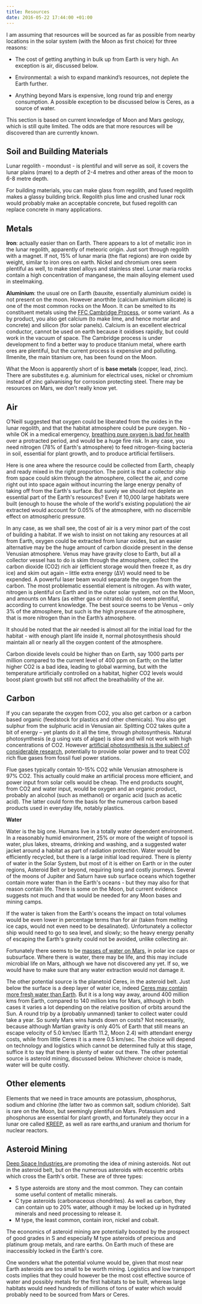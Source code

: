 ```yaml
---
title: Resources
date: 2016-05-22 17:44:00 +01:00
---
```


I am assuming that resources will be sourced as far as possible from nearby locations in the solar system (with the Moon as first choice) for three reasons:

* The cost of getting anything in bulk up from Earth is very high. An exception is air, discussed below. 

* Environmental: a wish to expand mankind’s resources, not deplete the Earth further.

* Anything beyond Mars is expensive, long round trip and energy consumption. A possible exception to be discussed below is Ceres, as a source of water. 

This section is based on current knowledge of Moon and Mars geology, which is still quite limited. The odds are that more resources will be discovered than are currently known.

## Soil and Building Materials

Lunar regolith - moondust - is plentiful and will serve as soil, it covers the lunar plains (mare) to a depth of 2-4 metres and other areas of the moon to 6-8 metre depth. 

For building materials, you can make glass from regolith, and fused regolith makes a glassy building brick. Regolith plus lime and crushed lunar rock would probably make an acceptable concrete, but fused regolith can replace concrete in many applications. 

## Metals

**Iron**: actually easier than on Earth. There appears to a lot of metallic iron in the lunar regolith, apparently of meteoric origin. Just sort through regolith with a magnet. If not, 15% of lunar maria (the flat regions) are iron oxide by weight, similar to iron ores on earth. Nickel and chromium ores seem plentiful as well, to make steel alloys and stainless steel. Lunar maria rocks contain a high concentration of manganese, the main alloying element used in steelmaking.

**Aluminium**: the usual ore on Earth (bauxite, essentially aluminium oxide) is not present on the moon. However anorthite (calcium aluminium silicate) is one of the most common rocks on the Moon. It can be smelted to its constituent metals using the [FFC Cambridge Process][ffc-process], or some variant. As a by product, you also get calcium (to make lime, and hence mortar and concrete) and silicon (for solar panels). Calcium is an excellent electrical conductor, cannot be used on earth because it oxidises rapidly, but could work in the vacuum of space. The Cambridge process is under development to find a better way to produce titanium metal, where earth ores are plentiful, but the current process is expensive and polluting. Ilmenite, the main titanium ore, has been found on the Moon.

What the Moon is apparently short of is **base metals** (copper, lead, zinc). There are substitutes e.g. aluminium for electrical uses, nickel or chromium instead of zinc galvanising for corrosion protecting steel. There may be resources on Mars, we don’t really know yet.

## Air

O’Neill suggested that oxygen could be liberated from the oxides in the lunar regolith, and that the habitat atmosphere could be pure oxygen. No - while OK in a medical emergency, [breathing pure oxygen is bad for health][oxygen] over a protracted period, and would be a huge fire risk. In any case, you need nitrogen (78% of Earth's atmosphere) to feed nitrogen-fixing bacteria in soil, essential for plant growth, and to produce artificial fertilisers.

Here is one area where the resource could be collected from Earth, cheaply and ready mixed in the right proportion. The point is that a collector ship from space could skim through the atmosphere, collect the air, and come right out into space again without incurring the large energy penalty of taking off from the Earth's surface. But surely we should not deplete an essential part of the Earth's resources? Even if 10,000 large habitats were built (enough to house the whole of the world's existing population) the air extracted would account for 0.05% of the atmosphere, with no discernible effect on atmospheric pressure. 

In any case, as we shall see, the cost of air is a very minor part of the cost of building a habitat. If we wish to insist on not taking any resources at all from Earth, oxygen could be extracted from lunar oxides, but an easier alternative may be the huge amount of carbon dioxide present in the dense Venusian atmosphere. Venus may have gravity close to Earth, but all a collector vessel has to do is skim through the atmosphere, collect the carbon dioxide (CO2) rich air (efficient storage would then freeze it, as dry ice) and skim out again – little extra energy (ΔV) would need to be expended. A powerful laser beam would separate the oxygen from the carbon. The most problematic essential element is nitrogen.  As with water, nitrogen is plentiful on Earth and in the outer solar system, not on the Moon, and amounts on Mars (as either gas or nitrates) do not seem plentiful, according to current knowledge. The best source seems to be Venus – only 3% of the atmosphere, but such is the high pressure of the atmosphere, that  is more nitrogen than in the Earth’s atmosphere.

It should be noted that the air needed is almost all for the initial load for the habitat - with enough plant life inside it, normal photosynthesis should maintain all or nearly all the oxygen content of the atmosphere. 

Carbon dioxide levels could be higher than on Earth, say 1000 parts per million compared to the current level of 400 ppm on Earth; on the latter higher CO2 is a bad idea, leading to global warming, but with the temperature artificially controlled on a habitat, higher CO2 levels would boost plant growth but still not affect the breathability of the air. 

## Carbon

If you can separate the oxygen from CO2, you also get carbon or a carbon based organic (feedstock for plastics and other chemicals). You also get sulphur from the sulphuric acid in Venusian air. Splitting CO2 takes quite a bit of energy – yet plants do it all the time, through photosynthesis.  Natural photosynthesis (e.g using vats of algae) is slow and will not work with high concentrations of CO2. However [artificial photosynthesis is the subject of considerable research][artificial-photosynthesis], potentially to provide solar power and to treat CO2 rich flue gases from fossil fuel power stations. 

Flue gases typically contain 10-15% CO2 while Venusian atmosphere is 97% CO2. This actually could make an artificial process more efficient, and power input from solar cells would be cheap. The end products sought, from CO2 and water input, would be oxygen and an organic product, probably an alcohol (such as methanol) or organic acid (such as acetic acid). The latter could form the basis for the numerous carbon based products used in everyday life, notably plastics. 

**Water**

Water is the big one. Humans live in a totally water dependent environment. In a reasonably humid environment, 25% or more of the weight of topsoil is water, plus lakes, streams, drinking and washing, and a suggested water jacket around a habitat as part of radiation protection. Water would be efficiently recycled, but there is a large initial load required. There is plenty of water in the Solar System, but most of it is either on Earth  or in the outer regions, Asteroid Belt or beyond, requiring long and costly journeys. Several of the moons of Jupiter and Saturn have sub surface oceans which together contain more water than in the Earth's oceans - but they may also for that reason contain life. There is some on the Moon, but current evidence suggests not much and that would be needed for any Moon bases and mining camps. 

If the water is taken from the Earth's oceans the impact on total volumes would be even lower in percentage terms than for air (taken from melting ice caps, would not even need to be desalinated). Unfortunately a collector ship would need to go to sea level, and slowly; so the heavy energy penalty of escaping the Earth's gravity could not be avoided, unlike collecting air. 

Fortunately there seems to be [masses of water on Mars][water-on-mars], in polar ice caps or subsurface. Where there is water, there may be life, and this may include microbial life on Mars, although we have not discovered any yet. If so, we would have to make sure that any water extraction would not damage it. 

The other potential source is the planetoid Ceres, in the asteroid belt. Just below the surface is a deep layer of water ice, indeed [Ceres may contain more fresh water than Earth](https://www.space.com/1526-largest-asteroid-fresh-water-earth.html). But it is a long way away, around 400 million kms from Earth, compared to 140 million kms for Mars, although in both cases it varies a lot depending on the relative position of orbits around the Sun. A round trip by a (probably unmanned) tanker to collect water could take a year. So surely Mars wins hands down on costs? Not necessarily, because although Martian gravity is only 40% of Earth that still means an escape velocity of 5.0 km/sec (Earth 11.2, Moon 2.4) with attendant energy costs, while from little Ceres it is a mere 0.5 km/sec. The choice will depend on technology and logistics which cannot be determined fully at this stage, suffice it to say that there is plenty of water out there. The other potential source is asteroid mining, discussed below. Whichever choice is made, water will be quite costly. 

## Other elements

Elements that we need in trace amounts are potassium, phosphorus, sodium and chlorine (the latter two as common salt, sodium chloride). Salt is rare on the Moon, but seemingly plentiful on Mars. Potassium and phosphorus are essential for plant growth, and fortunately they occur in a lunar ore called [KREEP](https://lunarpedia.org/index.php?title=KREEP), as well as rare earths,and uranium and thorium for nuclear reactors. 

## Asteroid Mining 

[Deep Space Industries ](http://deepspaceindustries.com/mining/) are promoting the idea of mining asteroids. Not out in the asteroid belt, but on the numerous asteroids with eccentric orbits which cross the Earth's orbit. These are of three types:
- S type asteroids are stony and the most common. They can contain some useful content of metallic minerals. 
- C type asteroids (carbonaceous chondrites). As well as carbon, they can contain up to 20% water, although it may be locked up in hydrated minerals and need processing to release it. 
- M type, the least common, contain iron, nickel and cobalt. 

The economics of asteroid mining are potentially boosted by the prospect of good grades in S and especially M type asteroids of precious and platinum group metals, and rare earths. On Earth much of these are inaccessibly locked in the Earth's core.  

One wonders what the potential volume would be, given that most near Earth asteroids are too small to be worth mining. Logistics and low transport costs implies that they could however be the most cost effective source of water and possibly metals for the first habitats to be built, whereas large habitats would need hundreds of millions of tons of water which would probably need to be sourced from Mars or Ceres. 

[ffc-process]: https://en.wikipedia.org/wiki/FFC_Cambridge_process
[artificial-photosynthesis]: https://science.howstuffworks.com/environmental/green-tech/energy-production/artificial-photosynthesis.htm
[water-on-mars]: https://en.wikipedia.org/wiki/Water_on_Mars
[oxygen]: https://en.wikipedia.org/wiki/Water_on_Mars
